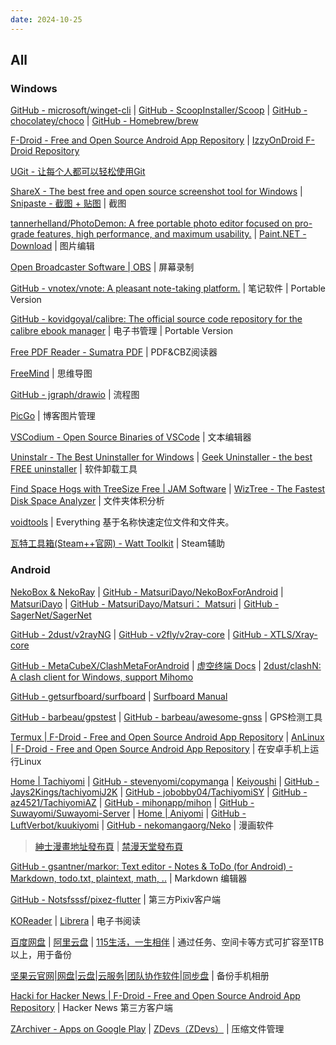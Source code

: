 ```yaml
---
date: 2024-10-25
---
```


## All

### Windows

[GitHub - microsoft/winget-cli](https://github.com/microsoft/winget-cli) | [GitHub - ScoopInstaller/Scoop](https://github.com/ScoopInstaller/Scoop) | [GitHub - chocolatey/choco](https://github.com/chocolatey/choco) | [GitHub - Homebrew/brew](https://github.com/Homebrew/brew)

[F-Droid - Free and Open Source Android App Repository](https://f-droid.org/zh_Hans/) | [IzzyOnDroid F-Droid Repository](https://apt.izzysoft.de/fdroid/)

[UGit - 让每个人都可以轻松使用Git](https://ugit.qq.com/zh/index.html#)

[ShareX - The best free and open source screenshot tool for Windows](https://getsharex.com/) | [Snipaste - 截图 + 贴图](https://zh.snipaste.com/) | 截图

[tannerhelland/PhotoDemon: A free portable photo editor focused on pro-grade features, high performance, and maximum usability.](https://github.com/tannerhelland/PhotoDemon) | [Paint.NET - Download](https://www.getpaint.net/download.html) | 图片编辑

[Open Broadcaster Software | OBS](https://obsproject.com/) | 屏幕录制

[GitHub - vnotex/vnote: A pleasant note-taking platform.](https://github.com/vnotex/vnote) | 笔记软件 | Portable Version

[GitHub - kovidgoyal/calibre: The official source code repository for the calibre ebook manager](https://github.com/kovidgoyal/calibre) | 电子书管理 | Portable Version

[Free PDF Reader - Sumatra PDF](https://www.sumatrapdfreader.org/free-pdf-reader#) | PDF&CBZ阅读器

[FreeMind](https://freemind.sourceforge.io/wiki/index.php/Main_Page) | 思维导图

[GitHub - jgraph/drawio](https://github.com/jgraph/drawio) | 流程图

[PicGo](https://picgo.github.io/PicGo-Doc/zh/) | 博客图片管理

[VSCodium - Open Source Binaries of VSCode](https://vscodium.com/) | 文本编辑器

[Uninstalr - The Best Uninstaller for Windows](https://uninstalr.com/) | [Geek Uninstaller - the best FREE uninstaller](https://geekuninstaller.com/) | 软件卸载工具

[Find Space Hogs with TreeSize Free | JAM Software](https://www.jam-software.com/treesize_free) | [WizTree - The Fastest Disk Space Analyzer](https://www.diskanalyzer.com/) | 文件夹体积分析

[voidtools](https://www.voidtools.com/zh-cn/) | Everything 基于名称快速定位文件和文件夹。

[瓦特工具箱(Steam++官网) - Watt Toolkit](https://steampp.net/) | Steam辅助

### Android

[NekoBox & NekoRay](https://getnekobox.com/) | [GitHub - MatsuriDayo/NekoBoxForAndroid](https://github.com/MatsuriDayo/NekoBoxForAndroid) | [MatsuriDayo](https://matsuridayo.github.io/) | [GitHub - MatsuriDayo/Matsuri： Matsuri](https://github.com/MatsuriDayo/Matsuri) | [GitHub - SagerNet/SagerNet](https://github.com/SagerNet/SagerNet)

[GitHub - 2dust/v2rayNG](https://github.com/2dust/v2rayNG) | [GitHub - v2fly/v2ray-core](https://github.com/v2fly/v2ray-core) | [GitHub - XTLS/Xray-core](https://github.com/XTLS/Xray-core)

[GitHub - MetaCubeX/ClashMetaForAndroid](https://github.com/MetaCubeX/ClashMetaForAndroid) | [虚空终端 Docs](https://wiki.metacubex.one/) | [2dust/clashN: A clash client for Windows, support Mihomo](https://github.com/2dust/clashN)

[GitHub - getsurfboard/surfboard](https://github.com/getsurfboard/surfboard) | [Surfboard Manual](https://getsurfboard.com/)

[GitHub - barbeau/gpstest](https://github.com/barbeau/gpstest) | [GitHub - barbeau/awesome-gnss](https://github.com/barbeau/awesome-gnss) | GPS检测工具

[Termux | F-Droid - Free and Open Source Android App Repository](https://f-droid.org/en/packages/com.termux/) | [AnLinux | F-Droid - Free and Open Source Android App Repository](https://f-droid.org/en/packages/exa.lnx.a/) | 在安卓手机上运行Linux

[Home | Tachiyomi](https://tachiyomi.org/) | [GitHub - stevenyomi/copymanga](https://github.com/stevenyomi/copymanga/) | [Keiyoushi](https://keiyoushi.github.io/) | [GitHub - Jays2Kings/tachiyomiJ2K](https://github.com/Jays2Kings/tachiyomiJ2K) | [GitHub - jobobby04/TachiyomiSY](https://github.com/jobobby04/TachiyomiSY) | [GitHub - az4521/TachiyomiAZ](https://github.com/az4521/tachiyomiAZ) | [GitHub - mihonapp/mihon](https://github.com/mihonapp/mihon) | [GitHub - Suwayomi/Suwayomi-Server](https://github.com/Suwayomi/Suwayomi-Server) | [Home | Aniyomi](https://aniyomi.org/) | [GitHub - LuftVerbot/kuukiyomi](https://github.com/LuftVerbot/kuukiyomi) | [GitHub - nekomangaorg/Neko](https://github.com/nekomangaorg/Neko) | 漫画软件

> [紳士漫畫地址發布頁](https://wnacg.date/) | [禁漫天堂發布頁](https://jmcomic-fb.vip/)

[GitHub - gsantner/markor: Text editor - Notes & ToDo (for Android) - Markdown, todo.txt, plaintext, math, ..](https://github.com/gsantner/markor) | Markdown 编辑器

[GitHub - Notsfsssf/pixez-flutter](https://github.com/Notsfsssf/pixez-flutter) | 第三方Pixiv客户端

[KOReader](https://koreader.rocks/) | [Librera](https://librera.mobi/zh) | 电子书阅读

[百度网盘](https://pan.baidu.com/) | [阿里云盘](https://www.aliyundrive.com/) | [115生活，一生相伴](https://www.115.com) | 通过任务、空间卡等方式可扩容至1TB以上，用于备份

[坚果云官网|网盘|云盘|云服务|团队协作软件|同步盘](https://www.jianguoyun.com/) | 备份手机相册

[Hacki for Hacker News | F-Droid - Free and Open Source Android App Repository](https://f-droid.org/packages/com.jiaqifeng.hacki/) | Hacker News 第三方客户端

[ZArchiver - Apps on Google Play](https://play.google.com/store/apps/details?id=ru.zdevs.zarchiver&pli=1) | [ZDevs（ZDevs）](http://zdevs.ru/en/) | 压缩文件管理